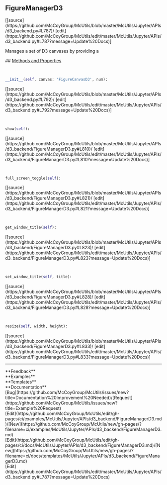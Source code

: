 ## <a id="McUtils.Jupyter.APIs.d3_backend.FigureManagerD3">FigureManagerD3</a> 

<div class="docs-source-link" markdown="1">
[[source](https://github.com/McCoyGroup/McUtils/blob/master/McUtils/Jupyter/APIs/d3_backend.py#L787)/
[edit](https://github.com/McCoyGroup/McUtils/edit/master/McUtils/Jupyter/APIs/d3_backend.py#L787?message=Update%20Docs)]
</div>

Manages a set of D3 canvases by providing a







<div class="collapsible-section">
 <div class="collapsible-section collapsible-section-header" markdown="1">
## <a class="collapse-link" data-toggle="collapse" href="#methods" markdown="1"> Methods and Properties</a> <a class="float-right" data-toggle="collapse" href="#methods"><i class="fa fa-chevron-down"></i></a>
 </div>
 <div class="collapsible-section collapsible-section-body collapse show" id="methods" markdown="1">
 
<a id="McUtils.Jupyter.APIs.d3_backend.FigureManagerD3.__init__" class="docs-object-method">&nbsp;</a> 
```python
__init__(self, canvas: 'FigureCanvasD3', num): 
```
<div class="docs-source-link" markdown="1">
[[source](https://github.com/McCoyGroup/McUtils/blob/master/McUtils/Jupyter/APIs/d3_backend.py#L792)/
[edit](https://github.com/McCoyGroup/McUtils/edit/master/McUtils/Jupyter/APIs/d3_backend.py#L792?message=Update%20Docs)]
</div>


<a id="McUtils.Jupyter.APIs.d3_backend.FigureManagerD3.show" class="docs-object-method">&nbsp;</a> 
```python
show(self): 
```
<div class="docs-source-link" markdown="1">
[[source](https://github.com/McCoyGroup/McUtils/blob/master/McUtils/Jupyter/APIs/d3_backend/FigureManagerD3.py#L810)/
[edit](https://github.com/McCoyGroup/McUtils/edit/master/McUtils/Jupyter/APIs/d3_backend/FigureManagerD3.py#L810?message=Update%20Docs)]
</div>


<a id="McUtils.Jupyter.APIs.d3_backend.FigureManagerD3.full_screen_toggle" class="docs-object-method">&nbsp;</a> 
```python
full_screen_toggle(self): 
```
<div class="docs-source-link" markdown="1">
[[source](https://github.com/McCoyGroup/McUtils/blob/master/McUtils/Jupyter/APIs/d3_backend/FigureManagerD3.py#L821)/
[edit](https://github.com/McCoyGroup/McUtils/edit/master/McUtils/Jupyter/APIs/d3_backend/FigureManagerD3.py#L821?message=Update%20Docs)]
</div>


<a id="McUtils.Jupyter.APIs.d3_backend.FigureManagerD3.get_window_title" class="docs-object-method">&nbsp;</a> 
```python
get_window_title(self): 
```
<div class="docs-source-link" markdown="1">
[[source](https://github.com/McCoyGroup/McUtils/blob/master/McUtils/Jupyter/APIs/d3_backend/FigureManagerD3.py#L823)/
[edit](https://github.com/McCoyGroup/McUtils/edit/master/McUtils/Jupyter/APIs/d3_backend/FigureManagerD3.py#L823?message=Update%20Docs)]
</div>


<a id="McUtils.Jupyter.APIs.d3_backend.FigureManagerD3.set_window_title" class="docs-object-method">&nbsp;</a> 
```python
set_window_title(self, title): 
```
<div class="docs-source-link" markdown="1">
[[source](https://github.com/McCoyGroup/McUtils/blob/master/McUtils/Jupyter/APIs/d3_backend/FigureManagerD3.py#L828)/
[edit](https://github.com/McCoyGroup/McUtils/edit/master/McUtils/Jupyter/APIs/d3_backend/FigureManagerD3.py#L828?message=Update%20Docs)]
</div>


<a id="McUtils.Jupyter.APIs.d3_backend.FigureManagerD3.resize" class="docs-object-method">&nbsp;</a> 
```python
resize(self, width, height): 
```
<div class="docs-source-link" markdown="1">
[[source](https://github.com/McCoyGroup/McUtils/blob/master/McUtils/Jupyter/APIs/d3_backend/FigureManagerD3.py#L833)/
[edit](https://github.com/McCoyGroup/McUtils/edit/master/McUtils/Jupyter/APIs/d3_backend/FigureManagerD3.py#L833?message=Update%20Docs)]
</div>
 </div>
</div>












---


<div markdown="1" class="text-secondary">
<div class="container">
  <div class="row">
   <div class="col" markdown="1">
**Feedback**   
</div>
   <div class="col" markdown="1">
**Examples**   
</div>
   <div class="col" markdown="1">
**Templates**   
</div>
   <div class="col" markdown="1">
**Documentation**   
</div>
   <div class="col" markdown="1">
   
</div>
   <div class="col" markdown="1">
   
</div>
   <div class="col" markdown="1">
   
</div>
</div>
  <div class="row">
   <div class="col" markdown="1">
[Bug](https://github.com/McCoyGroup/McUtils/issues/new?title=Documentation%20Improvement%20Needed)/[Request](https://github.com/McCoyGroup/McUtils/issues/new?title=Example%20Request)   
</div>
   <div class="col" markdown="1">
[Edit](https://github.com/McCoyGroup/McUtils/edit/gh-pages/ci/examples/McUtils/Jupyter/APIs/d3_backend/FigureManagerD3.md)/[New](https://github.com/McCoyGroup/McUtils/new/gh-pages/?filename=ci/examples/McUtils/Jupyter/APIs/d3_backend/FigureManagerD3.md)   
</div>
   <div class="col" markdown="1">
[Edit](https://github.com/McCoyGroup/McUtils/edit/gh-pages/ci/docs/McUtils/Jupyter/APIs/d3_backend/FigureManagerD3.md)/[New](https://github.com/McCoyGroup/McUtils/new/gh-pages/?filename=ci/docs/templates/McUtils/Jupyter/APIs/d3_backend/FigureManagerD3.md)   
</div>
   <div class="col" markdown="1">
[Edit](https://github.com/McCoyGroup/McUtils/edit/master/McUtils/Jupyter/APIs/d3_backend.py#L787?message=Update%20Docs)   
</div>
   <div class="col" markdown="1">
   
</div>
   <div class="col" markdown="1">
   
</div>
   <div class="col" markdown="1">
   
</div>
</div>
</div>
</div>
